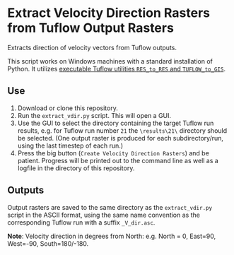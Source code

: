 # Extract Velocity Direction Rasters from Tuflow Output Rasters
Extracts direction of velocity vectors from Tuflow outputs.

This script works on Windows machines with a standard installation of Python. It utilizes [executable Tuflow utilities `RES_to_RES` and `TUFLOW_to_GIS`](https://www.tuflow.com/FV%20All%20Download.aspx).

## Use

1. Download or clone this repository.
2. Run the `extract_vdir.py` script. This will open a GUI.
3. Use the GUI to select the directory containing the target Tuflow run results, e.g. for Tuflow run number `21` the `\results\21\` directory should be selected. (One output raster is produced for each subdirectory/run, using the last timestep of each run.)
4. Press the big button (`Create Velocity Direction Rasters`) and be patient. Progress will be printed out to the command line as well as a logfile in the directory of this repository.

## Outputs

Output rasters are saved to the same directory as the `extract_vdir.py` script in the ASCII format, using the same name convention as the corresponding Tuflow run with a suffix `_V_dir.asc`.

**Note**: Velocity direction in degrees from North: e.g. North = 0, East=90, West=-90, South=180/-180.
